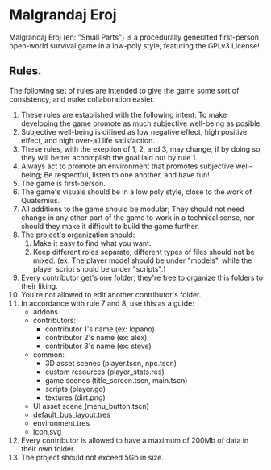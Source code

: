 # Malgrandaj Eroj
Malgrandaj Eroj (en: "Small Parts") is a procedurally generated first-person open-world survival game in a low-poly style, featuring the GPLv3 License!

## Rules.

The following set of rules are intended to give the game some sort of consistency, and make collaboration easier.
1. These rules are established with the following intent: To make developing the game promote as much subjective well-being as posible.
2. Subjective well-being is difined as low negative effect, high positive effect, and high over-all life satisfaction.
3. These rules, with the exeption of 1, 2, and 3, may change, if by doing so, they will better achomplish the goal laid out by rule 1.
4. Always act to promote an environment that promotes subjective well-being; Be respectful, listen to one another, and have fun!
5. The game is first-person.
6. The game's visuals should be in a low poly style, close to the work of Quaternius.
7. All additions to the game should be modular; They should not need change in any other part of the game to work in a technical sense, nor should they make it difficult to build the game further.
8. The project's organization should:
	1. Make it easy to find what you want.
	2. Keep different roles separate; different types of files should not be mixed. (ex. The player model should be under "models", while the player script should be under "scripts".)
9. Every contributor get's one folder; they're free to organize this folders to their liking.
10. You're not allowed to edit another contributor's folder.
11. In accordance with rule 7 and 8, use this as a guide:
	* addons
	* contributors:
		* contributor 1's name (ex: lopano)
		* contributor 2's name (ex: alex)
		* contributor 3's name (ex: steve)
	* common:
		* 3D asset scenes (player.tscn, npc.tscn)
		* custom resources (player_stats.res)
		* game scenes (title_screen.tscn, main.tscn)
		* scripts (player.gd)
		* textures (dirt.png)
	* UI asset scene (menu_button.tscn)
	* default_bus_layout.tres
	* environment.tres
	* icon.svg
 11. Every contributor is allowed to have a maximum of 200Mb of data in their own folder.
 12. The project should not exceed 5Gb in size.
